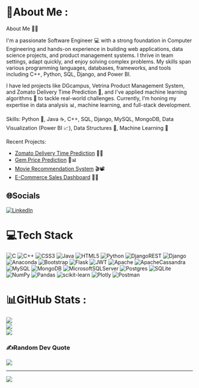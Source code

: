 # 💫About Me :
About Me 👨‍💻

I'm a passionate Software Engineer 💻 with a strong foundation in Computer Engineering and hands-on experience in building web applications, data science projects, and product management systems. I thrive in team settings, adapt quickly, and enjoy solving complex problems. My skills span various programming languages, databases, frameworks, and tools including C++, Python, SQL, Django, and Power BI.

I have led projects like DGcampus, Vetrina Product Management System, and Zomato Delivery Time Prediction 🚀, and I've applied machine learning algorithms 🤖 to tackle real-world challenges. Currently, I’m honing my expertise in data analysis 📊, machine learning, and full-stack development.

Skills: Python 🐍, Java ☕, C++, SQL, Django, MySQL, MongoDB, Data Visualization (Power BI 📈), Data Structures 🧩, Machine Learning 🔮

Recent Projects:
- [Zomato Delivery Time Prediction](https://github.com/AdityaMarne/ZomatoDeliveryTimePrediction) 🍕🚚
- [Gem Price Prediction](https://github.com/AdityaMarne/GemPricePrediction) 💎📊
- [Movie Recommendation System](https://github.com/AdityaMarne/DataScienceProject/blob/main/Movie%20Recomendation%20System.ipynb) 🎬📽️
- [E-Commerce Sales Dashboard](https://github.com/AdityaMarne/PowerBI/tree/main/E-Commerse%20Sales%20Dashbord) 🛒💼

## 🌐Socials
[![LinkedIn](https://img.shields.io/badge/LinkedIn-%230077B5.svg?logo=linkedin&logoColor=white)](https://linkedin.com/in/www.linkedin.com/in/aditya-marne-1b592b216) 

# 💻Tech Stack
![C](https://img.shields.io/badge/c-%2300599C.svg?style=for-the-badge&logo=c&logoColor=white) ![C++](https://img.shields.io/badge/c++-%2300599C.svg?style=for-the-badge&logo=c%2B%2B&logoColor=white) ![CSS3](https://img.shields.io/badge/css3-%231572B6.svg?style=for-the-badge&logo=css3&logoColor=white) ![Java](https://img.shields.io/badge/java-%23ED8B00.svg?style=for-the-badge&logo=java&logoColor=white) ![HTML5](https://img.shields.io/badge/html5-%23E34F26.svg?style=for-the-badge&logo=html5&logoColor=white) ![Python](https://img.shields.io/badge/python-3670A0?style=for-the-badge&logo=python&logoColor=ffdd54) ![DjangoREST](https://img.shields.io/badge/DJANGO-REST-ff1709?style=for-the-badge&logo=django&logoColor=white&color=ff1709&labelColor=gray) ![Django](https://img.shields.io/badge/django-%23092E20.svg?style=for-the-badge&logo=django&logoColor=white) ![Anaconda](https://img.shields.io/badge/Anaconda-%2344A833.svg?style=for-the-badge&logo=anaconda&logoColor=white) ![Bootstrap](https://img.shields.io/badge/bootstrap-%23563D7C.svg?style=for-the-badge&logo=bootstrap&logoColor=white) ![Flask](https://img.shields.io/badge/flask-%23000.svg?style=for-the-badge&logo=flask&logoColor=white) ![JWT](https://img.shields.io/badge/JWT-black?style=for-the-badge&logo=JSON%20web%20tokens) ![Apache](https://img.shields.io/badge/apache-%23D42029.svg?style=for-the-badge&logo=apache&logoColor=white) ![ApacheCassandra](https://img.shields.io/badge/cassandra-%231287B1.svg?style=for-the-badge&logo=apache-cassandra&logoColor=white) ![MySQL](https://img.shields.io/badge/mysql-%2300f.svg?style=for-the-badge&logo=mysql&logoColor=white) ![MongoDB](https://img.shields.io/badge/MongoDB-%234ea94b.svg?style=for-the-badge&logo=mongodb&logoColor=white) ![MicrosoftSQLServer](https://img.shields.io/badge/Microsoft%20SQL%20Sever-CC2927?style=for-the-badge&logo=microsoft%20sql%20server&logoColor=white) ![Postgres](https://img.shields.io/badge/postgres-%23316192.svg?style=for-the-badge&logo=postgresql&logoColor=white) ![SQLite](https://img.shields.io/badge/sqlite-%2307405e.svg?style=for-the-badge&logo=sqlite&logoColor=white) ![NumPy](https://img.shields.io/badge/numpy-%23013243.svg?style=for-the-badge&logo=numpy&logoColor=white) ![Pandas](https://img.shields.io/badge/pandas-%23150458.svg?style=for-the-badge&logo=pandas&logoColor=white) ![scikit-learn](https://img.shields.io/badge/scikit--learn-%23F7931E.svg?style=for-the-badge&logo=scikit-learn&logoColor=white) ![Plotly](https://img.shields.io/badge/Plotly-%233F4F75.svg?style=for-the-badge&logo=plotly&logoColor=white) ![Postman](https://img.shields.io/badge/Postman-FF6C37?style=for-the-badge&logo=postman&logoColor=white)
# 📊GitHub Stats :
![](https://github-readme-stats.vercel.app/api?username=AdityaMarne&theme=radical&hide_border=false&include_all_commits=true&count_private=false)<br/>
![](https://github-readme-streak-stats.herokuapp.com/?user=AdityaMarne&theme=radical&hide_border=false)<br/>
![](https://github-readme-stats.vercel.app/api/top-langs/?username=AdityaMarne&theme=radical&hide_border=false&include_all_commits=true&count_private=false&layout=compact)

### ✍️Random Dev Quote
![](https://quotes-github-readme.vercel.app/api?type=horizontal&theme=radical)

---
[![](https://visitcount.itsvg.in/api?id=AdityaMarne&icon=0&color=0)](https://visitcount.itsvg.in)
